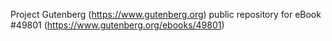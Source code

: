 Project Gutenberg (https://www.gutenberg.org) public repository for eBook #49801 (https://www.gutenberg.org/ebooks/49801)
